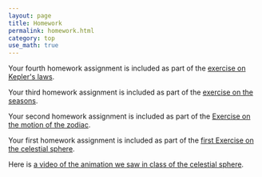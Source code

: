 ```yaml
---
layout: page
title: Homework
permalink: homework.html
category: top
use_math: true
---
```


Your fourth homework assignment is included as part of the <a href="tutorials/keplers-laws/keplers-laws.pdf">exercise on Kepler's laws</a>.

Your third homework assignment is included as part of the <a href="tutorials/the-seasons/the-seasons.pdf">exercise on the seasons</a>.

Your second homework assignment is included as part of the <a href="tutorials/zodiac-motion/zodiac-motion.pdf">Exercise on the motion of the zodiac</a>.

Your first homework assignment is included as part of the <a href="tutorials/celestial-sphere/celestial-sphere.pdf">first Exercise on the celestial sphere</a>.

Here is <a href="https://www.youtube.com/watch?v=QDOjRP3nAi0">a video of the animation we saw in class of the celestial sphere</a>.
